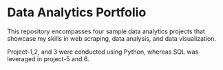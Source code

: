 # Data Analytics Portfolio

This repository encompasses four sample data analytics projects that showcase my skills in web scraping, data analysis, and data visualization.

Project-1,2, and 3 were conducted using Python, whereas SQL was leveraged in project-5 and 6.

